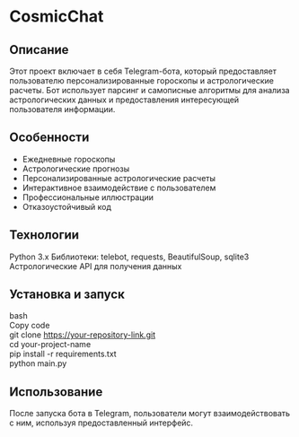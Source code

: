 # CosmicChat

## Описание

Этот проект включает в себя Telegram-бота, который предоставляет пользователю персонализированные гороскопы и астрологические расчеты. Бот использует парсинг и самописные алгоритмы для анализа астрологических данных и предоставления интересующей пользователя информации.

## Особенности

* Ежедневные гороскопы
* Астрологические прогнозы
* Персонализированные астрологические расчеты
* Интерактивное взаимодействие с пользователем
* Профессиональные иллюстрации
* Отказоустойчивый код


## Технологии

Python 3.x
Библиотеки: telebot, requests, BeautifulSoup, sqlite3
Астрологические API для получения данных

## Установка и запуск

bash <br/>
Copy code <br/>
git clone https://your-repository-link.git <br/>
cd your-project-name <br/>
pip install -r requirements.txt <br/>
python main.py </br>

## Использование

После запуска бота в Telegram, пользователи могут взаимодействовать с ним, используя предоставленный интерфейс.
